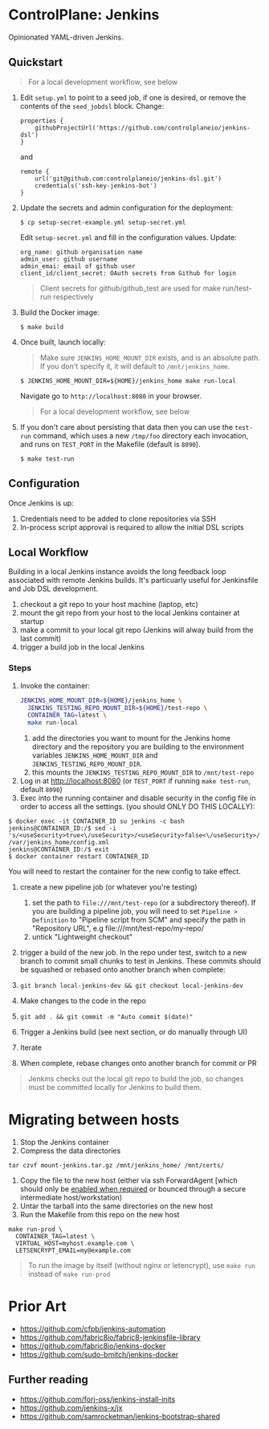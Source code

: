 # ControlPlane: Jenkins

Opinionated YAML-driven Jenkins.

## Quickstart

> For a local development workflow, see below

1. Edit `setup.yml` to point to a seed job, if one is desired, or remove the contents of the `seed_jobdsl` block. Change:
    ```
    properties {
        githubProjectUrl('https://github.com/controlplaneio/jenkins-dsl')
    }
    ```
    and  
    ```
    remote {
        url('git@github.com:controlplaneio/jenkins-dsl.git')
        credentials('ssh-key-jenkins-bot')
    }
    ```
1. Update the secrets and admin configuration for the deployment:

    ```
    $ cp setup-secret-example.yml setup-secret.yml
    ```
    
    Edit `setup-secret.yml` and fill in the configuration values. Update:
    ```
    org_name: github organisation name
    admin_user: github username
    admin_emai: email of github user
    client_id/client_secret: OAuth secrets from Github for login
    ```
    
    > Client secrets for github/github_test are used for make run/test-run respectively

1. Build the Docker image:
    ```
    $ make build
    ```

1. Once built, launch locally:
    
    > Make sure `JENKINS_HOME_MOUNT_DIR` exists, and is an absolute path. If you don't
    > specify it, it will default to `/mnt/jenkins_home`.
    
    ```
    $ JENKINS_HOME_MOUNT_DIR=${HOME}/jenkins_home make run-local
    ```
    
    Navigate go to `http://localhost:8080` in your browser.

    > For a local development workflow, see below

1. If you don't care about persisting that data then you can use the `test-run` command, which uses a new `/tmp/foo`
directory each invocation, and runs on `TEST_PORT` in the Makefile (default is `8090`).
    
    ```
    $ make test-run
    ```

## Configuration

Once Jenkins is up:
1. Credentials need to be added to clone repositories via SSH
1. In-process script approval is required to allow the initial DSL scripts

## Local Workflow

Building in a local Jenkins instance avoids the long feedback loop associated with remote Jenkins builds. It's
particuarly useful for Jenkinsfile and Job DSL development.

1. checkout a git repo to your host machine (laptop, etc)
1. mount the git repo from your host to the local Jenkins container at startup
1. make a commit to your local git repo (Jenkins will alway build from the last commit)
1. trigger a build job in the local Jenkins

### Steps

1. Invoke the container:
    ```bash
    JENKINS_HOME_MOUNT_DIR=${HOME}/jenkins_home \
      JENKINS_TESTING_REPO_MOUNT_DIR=${HOME}/test-repo \
      CONTAINER_TAG=latest \
      make run-local
     ```
    1. add the directories you want to mount for the Jenkins home directory and the repository you are building to the environment variables `JENKINS_HOME_MOUNT_DIR` and `JENKINS_TESTING_REPO_MOUNT_DIR`.
    1. this mounts the `JENKINS_TESTING_REPO_MOUNT_DIR` to `/mnt/test-repo`
1. Log in at [http://localhost:8080](http://localhost:8080) (or `TEST_PORT` if running `make test-run`, default `8090`)
1. Exec into the running container and disable security in the config file in order to access all the settings.
   (you should ONLY DO THIS LOCALLY):
  ```
  $ docker exec -it CONTAINER_ID su jenkins -c bash
  jenkins@CONTAINER_ID:/$ sed -i 's/<useSecurity>true<\/useSecurity>/<useSecurity>false<\/useSecurity>/' /var/jenkins_home/config.xml
  jenkins@CONTAINER_ID:/$ exit
  $ docker container restart CONTAINER_ID
  ```
  You will need to restart the container for the new config to take effect.
1. create a new pipeline job (or whatever you're testing)
    1. set the path to `file:///mnt/test-repo` (or a subdirectory thereof). If you are building a pipeline job,
    you will need to set `Pipeline > Definition` to "Pipeline script from SCM" and specify the path in "Repository URL",
    e.g file:///mnt/test-repo/my-repo/
    1. untick "Lightweight checkout"

1. trigger a build of the new job. In the repo under test, switch to a new branch to commit small chunks to test in
Jenkins. These commits should be squashed or rebased onto another branch when complete:
  1. `git branch local-jenkins-dev && git checkout local-jenkins-dev`
  1. Make changes to the code in the repo
  1. `git add . && git commit -m "Auto commit $(date)"`
  1. Trigger a Jenkins build (see next section, or do manually through UI)
  1. Iterate
  1. When complete, rebase changes onto another branch for commit or PR

> Jenkins checks out the local git repo to build the job, so changes must be committed locally for Jenkins to build
> them.

# Migrating between hosts

1. Stop the Jenkins container
1. Compress the data directories
  ```
  tar czvf mount-jenkins.tar.gz /mnt/jenkins_home/ /mnt/certs/
  ```
1. Copy the file to the new host (either via ssh ForwardAgent [which should only be [enabled when required](https://heipei.github.io/2015/02/26/SSH-Agent-Forwarding-considered-harmful/) or bounced through a secure intermediate host/workstation)
1. Untar the tarball into the same directories on the new host
1. Run the Makefile from this repo on the new host
  ```
  make run-prod \
    CONTAINER_TAG=latest \
    VIRTUAL_HOST=myhost.example.com \
    LETSENCRYPT_EMAIL=my@example.com
  ```
> To run the image by itself (without nginx or letencrypt), use `make run` instead of `make run-prod`


# Prior Art

- https://github.com/cfpb/jenkins-automation
- https://github.com/fabric8io/fabric8-jenkinsfile-library
- https://github.com/fabric8io/jenkins-docker
- https://github.com/sudo-bmitch/jenkins-docker

## Further reading

- https://github.com/forj-oss/jenkins-install-inits
- https://github.com/jenkins-x/jx
- https://github.com/samrocketman/jenkins-bootstrap-shared
